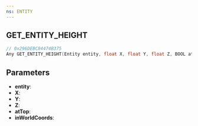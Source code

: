 ```yaml
---
ns: ENTITY
---
```

## GET_ENTITY_HEIGHT

```c
// 0x296DEBC84474B375
Any GET_ENTITY_HEIGHT(Entity entity, float X, float Y, float Z, BOOL atTop, BOOL inWorldCoords);
```

## Parameters
* **entity**:
* **X**:
* **Y**:
* **Z**:
* **atTop**:
* **inWorldCoords**:
